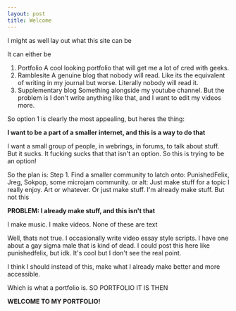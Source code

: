 ```yaml
---
layout: post
title: Welcome
---
```


I might as well lay out what this site can be

It can either be

1. Portfolio
    A cool looking portfolio that will get me a lot of cred with geeks.
2. Ramblesite
     A genuine blog that nobody will read. Like its the equivalent of writing in my journal but worse. Literally nobody will read it.
3. Supplementary blog
     Something alongside my youtube channel. But the problem is I don't write anything like that, and I want to edit my videos more.

So option 1 is clearly the most appealing, but heres the thing:

**I want to be a part of a smaller internet, and this is a way to do that**

I want a small group of people, in webrings, in forums, to talk about stuff. But it sucks. It fucking sucks that that isn't an option.
So this is trying to be an option!

So the plan is:
Step 1. Find a smaller community to latch onto: PunishedFelix, Jreg, Sokpop, some microjam community.
or alt: Just make stuff for a topic I really enjoy. Art or whatever. Or just make stuff. I'm already make stuff. But not this

**PROBLEM: I already make stuff, and this isn't that**

I make music. I make videos. None of these are text

Well, thats not true. I occasionally write video essay style scripts. I have one about a gay sigma male that is kind of dead. 
I could post this here like punishedfelix, but idk. It's cool but I don't see the real point.

I think I should instead of this, make what I already make better and more accessible.

Which is what a portfolio is. SO PORTFOLIO IT IS THEN

**WELCOME TO MY PORTFOLIO!**
